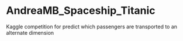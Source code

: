 # AndreaMB_Spaceship_Titanic
Kaggle competition for predict which passengers are transported to an alternate dimension
